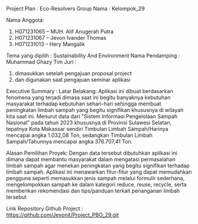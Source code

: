 Project Plan : Eco-Resolvers
Group Nama : Kelompok_29

Nama Anggota:
1. H071231065 – MUH. Alif Anugerah Putra
2. H071231067 – Jevon Ivander Thomas
3. H071231013 – Hery Mangalik

Tema yang dipilih : Sustainability And Environment
Nama Pendamping : Muhammad Ghazy
Tim Juri :
1. dimasukkan setelah pengajuan proposal project
2. dan digunakan saat pengajuan seminar aplikasi

Executive Summary : 
Latar Belakang:
  Aplikasi ini dibuat berdasarkan fenomena yang terjadi dimasa saat ini 
begitu banyaknya kebutuhan masyarakat terhadap kebutuhan sehari-hari 
sehingga membuat peningkatan limbah sampah yang begitu signifikan 
khususnya di wilayah kita saat ini. Menurut data dari "Sistem Informasi 
Pengelolaan Sampah Nasional" pada tahun 2023 khususnya di Provinsi 
Sulawesi Selatan, tepatnya Kota Makassar sendiri Timbulan Limbah 
Sampah/Harinya mencapai angka 1.032,08 Ton, sedangkan Timbulan 
Limbah Sampah/Tahunnya mencapai angka 376.707,41 Ton.

Alasan Pemilihan Proyek:
  Dengan data tersebut dibutuhkan aplikasi ini dimana dapat 
membantu masyarakat dalam mengatasi permasalahan limbah sampah 
agar menekan peningkatan yang begitu signifikan terhadap limbah 
sampah. Aplikasi ini menawarkan fitur-fitur yang dapat memudahkan 
pengguna seperti memasukkan jenis sampah melalui formulir sederhana, 
mengelompokkan sampah ke dalam kategori reduce, reuse, recycle, serta 
memberikan rekomendasi dan tips/panduan terkait penanganan 
limbah tersebut

Link Repository Github Project : https://github.com/Jevonit/Project_PBO_29.git
